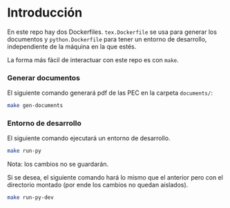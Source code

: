 # Introducción

En este repo hay dos Dockerfiles. `tex.Dockerfile` se usa para generar los documentos y `python.Dockerfile` para tener un entorno de desarrollo, independiente de la máquina en la que estés.

La forma más fácil de interactuar con este repo es con `make`. 

### Generar documentos

El siguiente comando generará pdf de las PEC en la carpeta `documents/`:

```bash
make gen-documents 
```

### Entorno de desarrollo 

El siguiente comando ejecutará un entorno de desarrollo. 

```bash
make run-py
```

Nota: los cambios no se guardarán. 

Si se desea, el siguiente comando hará lo mismo que el anterior pero con el directorio montado (por ende los cambios no quedan aislados).

```bash
make run-py-dev
```

